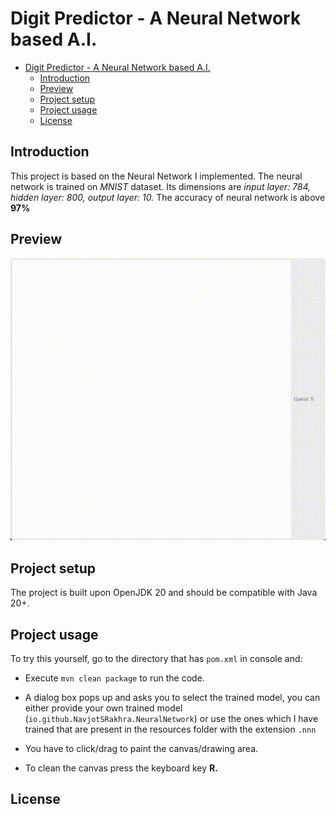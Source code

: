 # Digit Predictor - A Neural Network based A.I.

<!-- TOC -->

* [Digit Predictor - A Neural Network based A.I.](#digit-predictor---a-neural-network-based-ai)
    * [Introduction](#introduction)
    * [Preview](#preview)
    * [Project setup](#project-setup)
    * [Project usage](#project-usage)
    * [License](#license)

<!-- TOC -->

## Introduction

This project is based on the Neural Network I implemented. The
neural network is trained on *MNIST* dataset. Its dimensions are
*input layer: 784, hidden layer: 800, output layer: 10.* The
accuracy of neural network is above **97%**

## Preview

![](resources/Preview.gif)

## Project setup

The project is built upon OpenJDK 20 and should be compatible with
Java 20+.

## Project usage

To try this yourself, go to the directory that has `pom.xml` in
console and:

- Execute `mvn clean package` to run the code.
- A dialog
  box pops up and asks you to select the trained model, you can
  either provide your own trained model
  (`io.github.NavjotSRakhra.NeuralNetwork`) or use the ones which
  I have trained that are present in the resources folder with the
  extension `.nnn`

- You have to click/drag to paint the canvas/drawing area.
- To clean the canvas press the keyboard key **R.**

## License